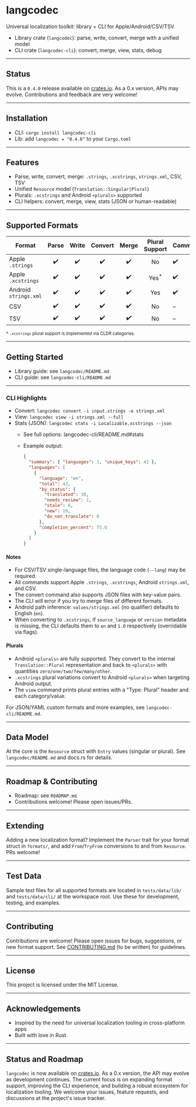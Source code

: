 # langcodec

Universal localization toolkit: library + CLI for Apple/Android/CSV/TSV.

- Library crate (`langcodec`): parse, write, convert, merge with a unified model
- CLI crate (`langcodec-cli`): convert, merge, view, stats, debug

---

## Status

This is a `0.4.0` release available on [crates.io](https://crates.io/crates/langcodec). As a 0.x version, APIs may evolve. Contributions and feedback are very welcome!

---

## Installation

- CLI: `cargo install langcodec-cli`
- Lib: add `langcodec = "0.4.0"` to your `Cargo.toml`

---

## Features

- Parse, write, convert, merge: `.strings`, `.xcstrings`, `strings.xml`, CSV, TSV
- Unified `Resource` model (`Translation::Singular|Plural`)
- Plurals: `.xcstrings` and Android `<plurals>` supported
- CLI helpers: convert, merge, view, stats (JSON or human-readable)

---

## Supported Formats

<!-- markdownlint-disable no-inline-html no-space-in-emphasis -->

| Format                | Parse | Write | Convert | Merge | Plural Support   | Comments |
|-----------------------|:-----:|:-----:|:-------:|:-----:|:----------------:|----------|
| Apple `.strings`      |  ✔️   |  ✔️   |   ✔️    |  ✔️   |   No             |  ✔️      |
| Apple `.xcstrings`    |  ✔️   |  ✔️   |   ✔️    |  ✔️   |   Yes<sup>*</sup>|  ✔️      |
| Android `strings.xml` |  ✔️   |  ✔️   |   ✔️    |  ✔️   |   Yes            |  ✔️      |
| CSV                   |  ✔️   |  ✔️   |   ✔️    |  ✔️   |   No             |  –       |
| TSV                   |  ✔️   |  ✔️   |   ✔️    |  ✔️   |   No             |  –       |

<sup>* `.xcstrings` plural support is implemented via CLDR categories.</sup>

<!-- markdownlint-enable no-inline-html no-space-in-emphasis -->

---

## Getting Started

- Library guide: see `langcodec/README.md`
- CLI guide: see `langcodec-cli/README.md`

---

### CLI Highlights

- Convert: `langcodec convert -i input.strings -o strings.xml`
- View: `langcodec view -i strings.xml --full`
- Stats (JSON): `langcodec stats -i Localizable.xcstrings --json`
  - See full options: langcodec-cli/README.md#stats
  - Example output:
  
    ```json
    {
      "summary": { "languages": 1, "unique_keys": 42 },
      "languages": [
        {
          "language": "en",
          "total": 42,
          "by_status": {
            "translated": 30,
            "needs_review": 2,
            "stale": 0,
            "new": 10,
            "do_not_translate": 0
          },
          "completion_percent": 75.0
        }
      ]
    }
    ```

#### Notes

- For CSV/TSV single-language files, the language code (`--lang`) may be required.
- All commands support Apple `.strings`, `.xcstrings`, Android `strings.xml`, and CSV.
- The convert command also supports JSON files with key-value pairs.
- The CLI will error if you try to merge files of different formats.
- Android path inference: `values/strings.xml` (no qualifier) defaults to English (`en`).
- When converting to `.xcstrings`, if `source_language` or `version` metadata is missing, the CLI defaults them to `en` and `1.0` respectively (overridable via flags).

#### Plurals

- Android `<plurals>` are fully supported. They convert to the internal `Translation::Plural` representation and back to `<plurals>` with quantities `zero/one/two/few/many/other`.
- `.xcstrings` plural variations convert to Android `<plurals>` when targeting Android output.
- The `view` command prints plural entries with a "Type: Plural" header and each category/value.

For JSON/YAML custom formats and more examples, see `langcodec-cli/README.md`.

---

## Data Model

At the core is the `Resource` struct with `Entry` values (singular or plural). See `langcodec/README.md` and docs.rs for details.

---

## Roadmap & Contributing

- Roadmap: see `ROADMAP.md`
- Contributions welcome! Please open issues/PRs.

---

## Extending

Adding a new localization format?
Implement the `Parser` trait for your format struct in `formats/`, and add `From`/`TryFrom` conversions to and from `Resource`.
PRs welcome!

---

## Test Data

Sample test files for all supported formats are located in `tests/data/lib/` and `tests/data/cli/` at the workspace root. Use these for development, testing, and examples.

---

## Contributing

Contributions are welcome!
Please open issues for bugs, suggestions, or new format support.
See [CONTRIBUTING.md](CONTRIBUTING.md) (to be written) for guidelines.

---

## License

This project is licensed under the MIT License.

---

## Acknowledgements

- Inspired by the need for universal localization tooling in cross-platform apps
- Built with love in Rust

---

## Status and Roadmap

`langcodec` is now available on [crates.io](https://crates.io/crates/langcodec). As a 0.x version, the API may evolve as development continues. The current focus is on expanding format support, improving the CLI experience, and building a robust ecosystem for localization tooling. We welcome your issues, feature requests, and discussions at the project's issue tracker.
